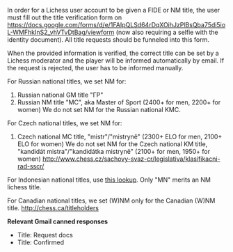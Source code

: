 In order for a Lichess user account to be given a FIDE or NM title, the user must fill out the title verification form on https://docs.google.com/forms/d/e/1FAIpQLSd64rDqXOihJzPlBsQba75di5ioL-WMFhkInS2_vhVTvDtBag/viewform (now also requiring a selfie with the identity document). All title requests should be funneled into this form.

When the provided information is verified, the correct title can be set by a Lichess moderator and the player will be informed automatically by email. If the request is rejected, the user has to be informed manually.

For Russian national titles, we set NM for:
1) Russian national GM title "ГР"
2) Russian NM title "MC", aka Master of Sport (2400+ for men, 2200+ for women)
We do not set NM for the Russian national KMC.

For Czech national titles, we set NM for:
1) Czech national MC title, "mistr"/"mistryně" (2300+ ELO for men, 2100+ ELO for women)
We do not set NM for the Czech national KM title, "kandidát mistra"/"kandidátka mistryně" (2100+ for men, 1950+ for women)
http://www.chess.cz/sachovy-svaz-cr/legislativa/klasifikacni-rad-sscr/

For Indonesian national titles, use [this lookup](https://docs.google.com/spreadsheets/d/1HLh1nJnd0ryrsVABJvJNg6RzF8ODgyzHO1KZH5Y6_4k/edit). Only "MN" merits an NM lichess title.

For Canadian national titles, we set (W)NM only for the Canadian (W)NM title. http://chess.ca/titleholders

**Relevant Gmail canned responses**
* Title: Request docs
* Title: Confirmed